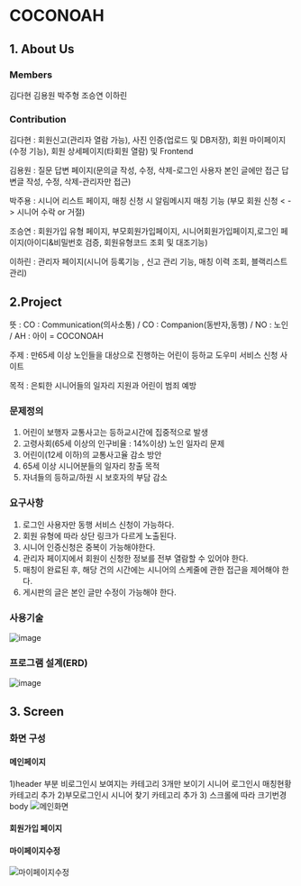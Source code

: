 # COCONOAH
## 1. About Us
### Members
김다현 김용원 박주형 조승연 이하린

### Contribution
김다현 : 회원신고(관리자 열람 가능), 사진 인증(업로드 및 DB저장),
회원 마이페이지 (수정 기능), 회원 상세페이지(타회원 열람) 및 Frontend

김용원 : 질문 답변 페이지(문의글 작성, 수정, 삭제-로그인 사용자 본인 글에만 접근
답변글 작성, 수정, 삭제-관리자만 접근)

박주용 : 시니어 리스트 페이지, 매칭 신청 시 알림메시지
매칭 기능 (부모 회원 신청 < - > 시니어 수락 or 거절)

조승연 : 회원가입 유형 페이지, 부모회원가입페이지, 시니어회원가입페이지,로그인 페이지(아이디&비밀번호 검증, 회원유형코드 조회 및 대조기능)

이하린 : 관리자 페이지(시니어 등록기능 , 신고 관리 기능, 매칭 이력 조회, 블랙리스트 관리)

## 2.Project
뜻 : CO : Communication(의사소통) / CO : Companion(동반자,동행) / NO : 노인 / AH : 아이 = COCONOAH

주제 : 만65세 이상 노인들을 대상으로 진행하는 어린이 등하교 도우미 서비스 신청 사이트

목적 : 은퇴한 시니어들의 일자리 지원과      어린이 범죄 예방

### 문제정의

1) 어린이 보행자 교통사고는 등하교시간에 집중적으로 발생
2) 고령사회(65세 이상의 인구비율 : 14%이상) 노인 일자리 문제
3) 어린이(12세 이하)의 교통사고율 감소 방안
4) 65세 이상 시니어분들의 일자리 창출 목적
5) 자녀들의 등하교/하원 시 보호자의 부담 감소

### 요구사항

1) 로그인 사용자만 동행 서비스 신청이 가능하다.
2) 회원 유형에 따라 상단 링크가 다르게 노출된다.
3) 시니어 인증신청은 중복이 가능해야한다.
4) 관리자 페이지에서 회원이 신청한 정보를 전부 열람할 수 있어야 한다.
5) 매칭이 완료된 후, 해당 건의 시간에는 시니어의 스케줄에 관한 접근을 제어해야 한다.
6) 게시판의 글은 본인 글만 수정이 가능해야 한다.

### 사용기술
![image](https://github.com/KimDaH1/3thfullstack/assets/129045969/d14b80c0-4ab3-4691-ba8b-9c56a212ca06)

### 프로그램 설계(ERD)

![image](https://github.com/KimDaH1/3thfullstack/assets/129045969/21709512-94cb-48d1-b2f5-45316066b3a9)


## 3. Screen
### 화면 구성

#### 메인페이지

1)header 부분 비로그인시 보여지는 카테고리 3개만 보이기 시니어 로그인시 매칭현황 카테고리 추가
2)부모로그인시 시니어 찾기 카테고리 추가
3) 스크롤에 따라 크기번경 body
![메인화면](https://github.com/KimDaH1/3thfullstack/assets/129045969/9ab40265-e69f-42f8-9e68-6000934180eb)


#### 회원가입 페이지


#### 마이페이지수정
![마이페이지수정](https://github.com/KimDaH1/3thfullstack/assets/129045969/3667d423-aae6-4c3f-89f2-d2c40579f1d8)
